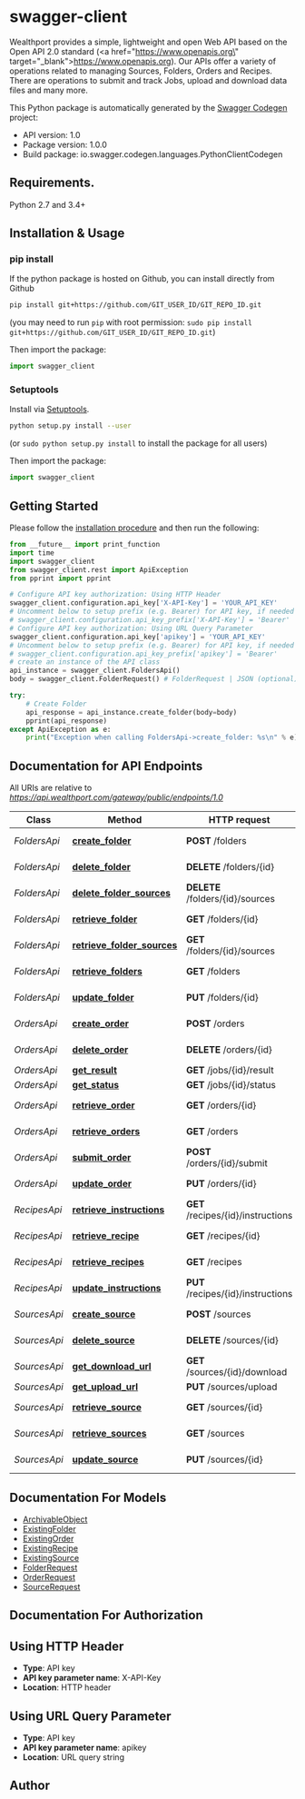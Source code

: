 # swagger-client
Wealthport provides a simple, lightweight and open Web API based on the Open API 2.0 standard (<a href=\"https://www.openapis.org\" target=\"_blank\">https://www.openapis.org</a>). Our APIs offer a variety of operations related to managing Sources, Folders, Orders and Recipes. There are operations to submit and track Jobs, upload and download data files and many more.

This Python package is automatically generated by the [Swagger Codegen](https://github.com/swagger-api/swagger-codegen) project:

- API version: 1.0
- Package version: 1.0.0
- Build package: io.swagger.codegen.languages.PythonClientCodegen

## Requirements.

Python 2.7 and 3.4+

## Installation & Usage
### pip install

If the python package is hosted on Github, you can install directly from Github

```sh
pip install git+https://github.com/GIT_USER_ID/GIT_REPO_ID.git
```
(you may need to run `pip` with root permission: `sudo pip install git+https://github.com/GIT_USER_ID/GIT_REPO_ID.git`)

Then import the package:
```python
import swagger_client 
```

### Setuptools

Install via [Setuptools](http://pypi.python.org/pypi/setuptools).

```sh
python setup.py install --user
```
(or `sudo python setup.py install` to install the package for all users)

Then import the package:
```python
import swagger_client
```

## Getting Started

Please follow the [installation procedure](#installation--usage) and then run the following:

```python
from __future__ import print_function
import time
import swagger_client
from swagger_client.rest import ApiException
from pprint import pprint

# Configure API key authorization: Using HTTP Header
swagger_client.configuration.api_key['X-API-Key'] = 'YOUR_API_KEY'
# Uncomment below to setup prefix (e.g. Bearer) for API key, if needed
# swagger_client.configuration.api_key_prefix['X-API-Key'] = 'Bearer'
# Configure API key authorization: Using URL Query Parameter
swagger_client.configuration.api_key['apikey'] = 'YOUR_API_KEY'
# Uncomment below to setup prefix (e.g. Bearer) for API key, if needed
# swagger_client.configuration.api_key_prefix['apikey'] = 'Bearer'
# create an instance of the API class
api_instance = swagger_client.FoldersApi()
body = swagger_client.FolderRequest() # FolderRequest | JSON (optional)

try:
    # Create Folder
    api_response = api_instance.create_folder(body=body)
    pprint(api_response)
except ApiException as e:
    print("Exception when calling FoldersApi->create_folder: %s\n" % e)

```

## Documentation for API Endpoints

All URIs are relative to *https://api.wealthport.com/gateway/public/endpoints/1.0*

Class | Method | HTTP request | Description
------------ | ------------- | ------------- | -------------
*FoldersApi* | [**create_folder**](docs/FoldersApi.md#create_folder) | **POST** /folders | Create Folder
*FoldersApi* | [**delete_folder**](docs/FoldersApi.md#delete_folder) | **DELETE** /folders/{id} | Delete Folder
*FoldersApi* | [**delete_folder_sources**](docs/FoldersApi.md#delete_folder_sources) | **DELETE** /folders/{id}/sources | Delete Sources
*FoldersApi* | [**retrieve_folder**](docs/FoldersApi.md#retrieve_folder) | **GET** /folders/{id} | Retrieve Folder
*FoldersApi* | [**retrieve_folder_sources**](docs/FoldersApi.md#retrieve_folder_sources) | **GET** /folders/{id}/sources | Retrieve Sources
*FoldersApi* | [**retrieve_folders**](docs/FoldersApi.md#retrieve_folders) | **GET** /folders | Retrieve Folders
*FoldersApi* | [**update_folder**](docs/FoldersApi.md#update_folder) | **PUT** /folders/{id} | Update Folder
*OrdersApi* | [**create_order**](docs/OrdersApi.md#create_order) | **POST** /orders | Create Order
*OrdersApi* | [**delete_order**](docs/OrdersApi.md#delete_order) | **DELETE** /orders/{id} | Delete Order
*OrdersApi* | [**get_result**](docs/OrdersApi.md#get_result) | **GET** /jobs/{id}/result | Get Result
*OrdersApi* | [**get_status**](docs/OrdersApi.md#get_status) | **GET** /jobs/{id}/status | Get Status
*OrdersApi* | [**retrieve_order**](docs/OrdersApi.md#retrieve_order) | **GET** /orders/{id} | Retrieve Order
*OrdersApi* | [**retrieve_orders**](docs/OrdersApi.md#retrieve_orders) | **GET** /orders | Retrieve Orders
*OrdersApi* | [**submit_order**](docs/OrdersApi.md#submit_order) | **POST** /orders/{id}/submit | Submit Order
*OrdersApi* | [**update_order**](docs/OrdersApi.md#update_order) | **PUT** /orders/{id} | Update Order
*RecipesApi* | [**retrieve_instructions**](docs/RecipesApi.md#retrieve_instructions) | **GET** /recipes/{id}/instructions | Retrieve Instructions
*RecipesApi* | [**retrieve_recipe**](docs/RecipesApi.md#retrieve_recipe) | **GET** /recipes/{id} | Retrieve Recipe
*RecipesApi* | [**retrieve_recipes**](docs/RecipesApi.md#retrieve_recipes) | **GET** /recipes | Retrieve Recipes
*RecipesApi* | [**update_instructions**](docs/RecipesApi.md#update_instructions) | **PUT** /recipes/{id}/instructions | Update Instructions
*SourcesApi* | [**create_source**](docs/SourcesApi.md#create_source) | **POST** /sources | Create Source
*SourcesApi* | [**delete_source**](docs/SourcesApi.md#delete_source) | **DELETE** /sources/{id} | Delete Source
*SourcesApi* | [**get_download_url**](docs/SourcesApi.md#get_download_url) | **GET** /sources/{id}/download | Download File
*SourcesApi* | [**get_upload_url**](docs/SourcesApi.md#get_upload_url) | **PUT** /sources/upload | Upload File
*SourcesApi* | [**retrieve_source**](docs/SourcesApi.md#retrieve_source) | **GET** /sources/{id} | Retrieve Source
*SourcesApi* | [**retrieve_sources**](docs/SourcesApi.md#retrieve_sources) | **GET** /sources | Retrieve Sources
*SourcesApi* | [**update_source**](docs/SourcesApi.md#update_source) | **PUT** /sources/{id} | Update Source


## Documentation For Models

 - [ArchivableObject](docs/ArchivableObject.md)
 - [ExistingFolder](docs/ExistingFolder.md)
 - [ExistingOrder](docs/ExistingOrder.md)
 - [ExistingRecipe](docs/ExistingRecipe.md)
 - [ExistingSource](docs/ExistingSource.md)
 - [FolderRequest](docs/FolderRequest.md)
 - [OrderRequest](docs/OrderRequest.md)
 - [SourceRequest](docs/SourceRequest.md)


## Documentation For Authorization


## Using HTTP Header

- **Type**: API key
- **API key parameter name**: X-API-Key
- **Location**: HTTP header

## Using URL Query Parameter

- **Type**: API key
- **API key parameter name**: apikey
- **Location**: URL query string


## Author



